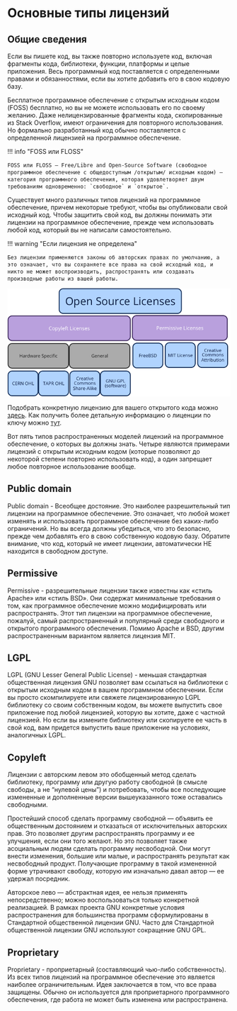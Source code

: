 # Основные типы лицензий

## Общие сведения

Если вы пишете код, вы также повторно используете код, включая фрагменты кода, библиотеки, функции, платформы и целые приложения. Весь программный код поставляется с определенными правами и обязанностями, если вы хотите добавить его в свою кодовую базу.

Бесплатное программное обеспечение с открытым исходным кодом (FOSS) бесплатно, но вы не можете использовать его по своему желанию. Даже нелицензированные фрагменты кода, скопированные из Stack Overflow, имеют ограничения для повторного использования. Но формально разработанный код обычно поставляется с определенной лицензией на программное обеспечение.

!!! info "FOSS или FLOSS"

    FOSS или FLOSS — Free/Libre and Open-Source Software (свободное программное обеспечение с общедоступным /открытым/ исходным кодом) — категория программного обеспечения, которая удовлетворяет двум требованиям одновременно: `свободное` и `открытое`.

Существует много различных типов лицензий на программное обеспечение, причем некоторые требуют, чтобы вы опубликовали свой исходный код. Чтобы защитить свой код, вы должны понимать эти лицензии на программное обеспечение, прежде чем использовать любой код, который вы не написали самостоятельно.

!!! warning "Если лицензия не определена"

    Без лицензии применяются законы об авторских правах по умолчанию, а это означает, что вы сохраняете все права на свой исходный код, и никто не может воспроизводить, распространять или создавать производные работы из вашей работы.

![Лицензии](./../assets/images/license-types.png)

Подобрать конкретную лицензию для вашего открытого кода можно [здесь](https://choosealicense.com/).
Как получить более детальную информацию о лиценции по ключу можно [тут](https://help.github.com/en/github/creating-cloning-and-archiving-repositories/licensing-a-repository).

Вот пять типов распространенных моделей лицензий на программное обеспечение, о которых вы должны знать. Четыре являются примерами лицензий с открытым исходным кодом (которые позволяют до некоторой степени повторно использовать код), а один запрещает любое повторное использование вообще.

## Public domain

Public domain - Всеобщее достояние. Это наиболее разрешительный тип лицензии на программное обеспечение. Это означает, что любой может изменять и использовать программное обеспечение без каких-либо ограничений. Но вы всегда должны убедиться, что это безопасно, прежде чем добавлять его в свою собственную кодовую базу. Обратите внимание, что код, который не имеет лицензии, автоматически НЕ находится в свободном доступе.

## Permissive

Permissive - разрешительные лицензии также известны как «стиль Apache» или «стиль BSD». Они содержат минимальные требования о том, как программное обеспечение можно модифицировать или распространять. Этот тип лицензии на программное обеспечение, пожалуй, самый распространенный и популярный среди свободного и открытого программного обеспечения. Помимо Apache и BSD, другим распространенным вариантом является лицензия MIT.

## LGPL

LGPL (GNU Lesser General Public License) - меньшая стандартная общественная лицензия GNU позволяет вам ссылаться на библиотеки с открытым исходным кодом в вашем программном обеспечении. Если вы просто скомпилируете или свяжете лицензированную LGPL библиотеку со своим собственным кодом, вы можете выпустить свое приложение под любой лицензией, которую вы хотите, даже с частной лицензией. Но если вы измените библиотеку или скопируете ее часть в свой код, вам придется выпустить ваше приложение на условиях, аналогичных LGPL.

## Copyleft

Лицензии с авторским левом это обобщенный метод сделать библиотеку, программу или другую работу свободной (в смысле свободы, а не “нулевой цены”) и потребовать, чтобы все последующие измененные и дополненные версии вышеуказанного тоже оставались свободными.

Простейший способ сделать программу свободной — объявить ее общественным достоянием и отказаться от исключительных авторских прав. Это позволяет другим распространять программу и ее улучшения, если они того желают. Но это позволяет также асоциальным людям сделать программу несвободной. Они могут внести изменения, большие или малые, и распространять результат как несвободный продукт. Получающие программу в такой измененной форме утрачивают свободу, которую им изначально давал автор — ее удержал посредник.

Авторское лево — абстрактная идея, ее нельзя применять непосредственно; можно воспользоваться только конкретной реализацией. В рамках проекта GNU конкретные условия распространения для большинства программ сформулированы в Стандартной общественной лицензии GNU. Часто для Стандартной общественной лицензии GNU используют сокращение GNU GPL.

## Proprietary

Proprietary - проприетарный (составляющий чью-либо собственность). Из всех типов лицензий на программное обеспечение это является наиболее ограничительным. Идея заключается в том, что все права защищены. Обычно он используется для проприетарного программного обеспечения, где работа не может быть изменена или распространена.
